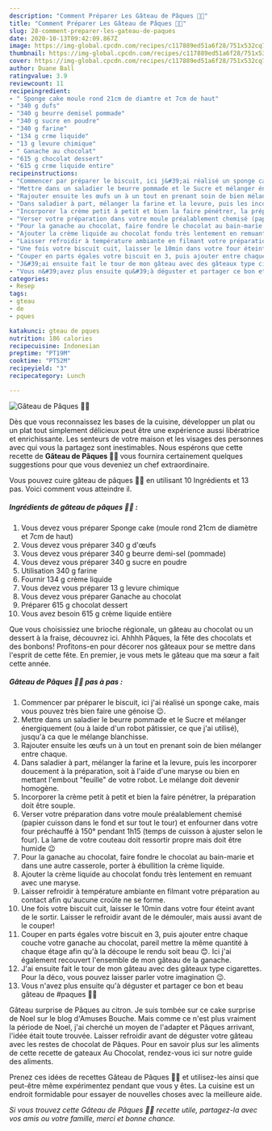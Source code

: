 ```yaml
---
description: "Comment Préparer Les Gâteau de Pâques 🐣🐰"
title: "Comment Préparer Les Gâteau de Pâques 🐣🐰"
slug: 28-comment-preparer-les-gateau-de-paques
date: 2020-10-13T09:42:09.867Z
image: https://img-global.cpcdn.com/recipes/c117889ed51a6f28/751x532cq70/gateau-de-paques-🐣🐰-photo-principale-de-la-recette.jpg
thumbnail: https://img-global.cpcdn.com/recipes/c117889ed51a6f28/751x532cq70/gateau-de-paques-🐣🐰-photo-principale-de-la-recette.jpg
cover: https://img-global.cpcdn.com/recipes/c117889ed51a6f28/751x532cq70/gateau-de-paques-🐣🐰-photo-principale-de-la-recette.jpg
author: Duane Ball
ratingvalue: 3.9
reviewcount: 11
recipeingredient:
- " Sponge cake moule rond 21cm de diamtre et 7cm de haut"
- "340 g dufs"
- "340 g beurre demisel pommade"
- "340 g sucre en poudre"
- "340 g farine"
- "134 g crme liquide"
- "13 g levure chimique"
- " Ganache au chocolat"
- "615 g chocolat dessert"
- "615 g crme liquide entire"
recipeinstructions:
- "Commencer par préparer le biscuit, ici j&#39;ai réalisé un sponge cake, mais vous pouvez très bien faire une génoise 😉."
- "Mettre dans un saladier le beurre pommade et le Sucre et mélanger énergiquement (ou à laide d&#39;un robot pâtissier, ce que j&#39;ai utilisé), jusqu&#39;à ca que le mélange blanchisse."
- "Rajouter ensuite les œufs un à un tout en prenant soin de bien mélanger entre chaque."
- "Dans saladier à part, mélanger la farine et la levure, puis les incorporer doucement à la préparation, soit à l&#39;aide d&#39;une maryse ou bien en mettant l&#39;embout &#34;feuille&#34; de votre robot. Le mélange doit devenir homogène."
- "Incorporer la crème petit à petit et bien la faire pénétrer, la préparation doit être souple."
- "Verser votre préparation dans votre moule préalablement chemisé (papier cuisson dans le fond et sur tout le tour) et enfourner dans votre four préchauffé à 150° pendant 1h15 (temps de cuisson à ajuster selon le four). La lame de votre couteau doit ressortir propre mais doit être humide 😉"
- "Pour la ganache au chocolat, faire fondre le chocolat au bain-marie et dans une autre casserole, porter à ébullition la crème liquide."
- "Ajouter la crème liquide au chocolat fondu très lentement en remuant avec une maryse."
- "Laisser refroidir à température ambiante en filmant votre préparation au contact afin qu&#39;aucune croûte ne se forme."
- "Une fois votre biscuit cuit, laisser le 10min dans votre four éteint avant de le sortir. Laisser le refroidir avant de le démouler, mais aussi avant de le couper!"
- "Couper en parts égales votre biscuit en 3, puis ajouter entre chaque couche votre ganache au chocolat, pareil mettre la même quantité à chaque étage afin qu&#39;à la découpe le rendu soit beau 😊. Ici j&#39;ai également recouvert l&#39;ensemble de mon gâteau de la ganache."
- "J&#39;ai ensuite fait le tour de mon gâteau avec des gâteaux type cigarettes. Pour la déco, vous pouvez laisser parler votre imagination 😉."
- "Vous n&#39;avez plus ensuite qu&#39;à déguster et partager ce bon et beau gâteau de #paques 🐣🐰"
categories:
- Resep
tags:
- gteau
- de
- pques

katakunci: gteau de pques 
nutrition: 186 calories
recipecuisine: Indonesian
preptime: "PT19M"
cooktime: "PT52M"
recipeyield: "3"
recipecategory: Lunch

---
```



![Gâteau de Pâques 🐣🐰](https://img-global.cpcdn.com/recipes/c117889ed51a6f28/751x532cq70/gateau-de-paques-🐣🐰-photo-principale-de-la-recette.jpg)

Dès que vous reconnaissez les bases de la cuisine, développer un plat ou un plat tout simplement délicieux peut être une expérience aussi libératrice et enrichissante. Les senteurs de votre maison et les visages des personnes avec qui vous la partagez sont inestimables. Nous espérons que cette recette de <strong> Gâteau de Pâques 🐣🐰 </strong> vous fournira certainement quelques suggestions pour que vous deveniez un chef extraordinaire.

<!--inarticleads1-->

Vous pouvez cuire gâteau de pâques 🐣🐰 en utilisant 10 Ingrédients et 13 pas. Voici comment vous atteindre il.

##### Ingrédients de gâteau de pâques 🐣🐰 :

1. Vous devez vous préparer  Sponge cake (moule rond 21cm de diamètre et 7cm de haut)
1. Vous devez vous préparer 340 g d&#39;œufs
1. Vous devez vous préparer 340 g beurre demi-sel (pommade)
1. Vous devez vous préparer 340 g sucre en poudre
1. Utilisation 340 g farine
1. Fournir 134 g crème liquide
1. Vous devez vous préparer 13 g levure chimique
1. Vous devez vous préparer  Ganache au chocolat
1. Préparer 615 g chocolat dessert
1. Vous avez besoin 615 g crème liquide entière


Que vous choisissiez une brioche régionale, un gâteau au chocolat ou un dessert à la fraise, découvrez ici. Ahhhh Pâques, la fête des chocolats et des bonbons! Profitons-en pour décorer nos gâteaux pour se mettre dans l&#39;esprit de cette fête. En premier, je vous mets le gâteau que ma sœur a fait cette année. 

<!--inarticleads2-->

##### Gâteau de Pâques 🐣🐰 pas à pas :

1. Commencer par préparer le biscuit, ici j&#39;ai réalisé un sponge cake, mais vous pouvez très bien faire une génoise 😉.
1. Mettre dans un saladier le beurre pommade et le Sucre et mélanger énergiquement (ou à laide d&#39;un robot pâtissier, ce que j&#39;ai utilisé), jusqu&#39;à ca que le mélange blanchisse.
1. Rajouter ensuite les œufs un à un tout en prenant soin de bien mélanger entre chaque.
1. Dans saladier à part, mélanger la farine et la levure, puis les incorporer doucement à la préparation, soit à l&#39;aide d&#39;une maryse ou bien en mettant l&#39;embout &#34;feuille&#34; de votre robot. Le mélange doit devenir homogène.
1. Incorporer la crème petit à petit et bien la faire pénétrer, la préparation doit être souple.
1. Verser votre préparation dans votre moule préalablement chemisé (papier cuisson dans le fond et sur tout le tour) et enfourner dans votre four préchauffé à 150° pendant 1h15 (temps de cuisson à ajuster selon le four). La lame de votre couteau doit ressortir propre mais doit être humide 😉
1. Pour la ganache au chocolat, faire fondre le chocolat au bain-marie et dans une autre casserole, porter à ébullition la crème liquide.
1. Ajouter la crème liquide au chocolat fondu très lentement en remuant avec une maryse.
1. Laisser refroidir à température ambiante en filmant votre préparation au contact afin qu&#39;aucune croûte ne se forme.
1. Une fois votre biscuit cuit, laisser le 10min dans votre four éteint avant de le sortir. Laisser le refroidir avant de le démouler, mais aussi avant de le couper!
1. Couper en parts égales votre biscuit en 3, puis ajouter entre chaque couche votre ganache au chocolat, pareil mettre la même quantité à chaque étage afin qu&#39;à la découpe le rendu soit beau 😊. Ici j&#39;ai également recouvert l&#39;ensemble de mon gâteau de la ganache.
1. J&#39;ai ensuite fait le tour de mon gâteau avec des gâteaux type cigarettes. Pour la déco, vous pouvez laisser parler votre imagination 😉.
1. Vous n&#39;avez plus ensuite qu&#39;à déguster et partager ce bon et beau gâteau de #paques 🐣🐰


Gâteau surprise de Pâques au citron. Je suis tombée sur ce cake surprise de Noel sur le blog d&#39;Amuses Bouche. Mais comme ce n&#39;est plus vraiment la période de Noel, j&#39;ai cherché un moyen de l&#39;adapter et Pâques arrivant, l&#39;idée était toute trouvée. Laisser refroidir avant de déguster votre gâteau avec les restes de chocolat de Pâques. Pour en savoir plus sur les aliments de cette recette de gateaux Au Chocolat, rendez-vous ici sur notre guide des aliments. 

<!--inarticleads1-->

<p>
Prenez ces idées de recettes Gâteau de Pâques 🐣🐰 et utilisez-les ainsi que peut-être même expérimentez pendant que vous y êtes. La cuisine est un endroit formidable pour essayer de nouvelles choses avec la meilleure aide.
</p>

<p>
<i>Si vous trouvez cette Gâteau de Pâques 🐣🐰 recette utile, partagez-la avec vos amis ou votre famille, merci et bonne chance.</i>
</p>
